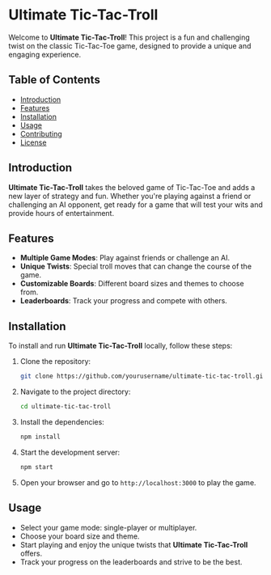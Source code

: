 # Ultimate Tic-Tac-Troll

Welcome to **Ultimate Tic-Tac-Troll**! This project is a fun and challenging twist on the classic Tic-Tac-Toe game, designed to provide a unique and engaging experience. 

## Table of Contents

- [Introduction](#introduction)
- [Features](#features)
- [Installation](#installation)
- [Usage](#usage)
- [Contributing](#contributing)
- [License](#license)

## Introduction

**Ultimate Tic-Tac-Troll** takes the beloved game of Tic-Tac-Toe and adds a new layer of strategy and fun. Whether you're playing against a friend or challenging an AI opponent, get ready for a game that will test your wits and provide hours of entertainment.

## Features

- **Multiple Game Modes**: Play against friends or challenge an AI.
- **Unique Twists**: Special troll moves that can change the course of the game.
- **Customizable Boards**: Different board sizes and themes to choose from.
- **Leaderboards**: Track your progress and compete with others.

## Installation

To install and run **Ultimate Tic-Tac-Troll** locally, follow these steps:

1. Clone the repository:
   ```bash
   git clone https://github.com/yourusername/ultimate-tic-tac-troll.git
   ```

2. Navigate to the project directory:
   ```bash
   cd ultimate-tic-tac-troll
   ```

3. Install the dependencies:
   ```bash
   npm install
   ```

4. Start the development server:
   ```bash
   npm start
   ```

5. Open your browser and go to `http://localhost:3000` to play the game.

## Usage

- Select your game mode: single-player or multiplayer.
- Choose your board size and theme.
- Start playing and enjoy the unique twists that **Ultimate Tic-Tac-Troll** offers.
- Track your progress on the leaderboards and strive to be the best.
